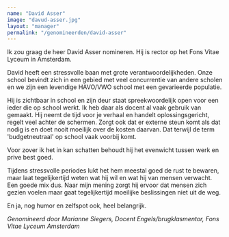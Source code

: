 ```yaml
---
name: "David Asser"
image: "davud-asser.jpg"
layout: "manager"
permalink: "/genomineerden/david-asser"
---
```

Ik zou graag de heer David Asser nomineren. Hij is rector op het Fons Vitae Lyceum in Amsterdam.

David heeft een stressvolle baan met grote verantwoordelijkheden. Onze school bevindt zich in een gebied met veel concurrentie van andere scholen en we zijn een levendige HAVO/VWO school met een gevarieerde populatie.

Hij is zichtbaar in school en zijn deur staat spreekwoordelijk open voor een ieder die op school werkt. Ik heb daar als docent al vaak gebruik van gemaakt. Hij neemt de tijd voor je verhaal en handelt oplossingsgericht, regelt veel achter de schermen.  Zorgt ook dat er externe steun komt als dat nodig is en doet nooit moeilijk over de kosten daarvan. Dat terwijl de term 'budgetneutraal' op school vaak voorbij komt.

Voor zover ik het in kan schatten behoudt hij het evenwicht tussen werk en prive best goed.

Tijdens stressvolle periodes lukt het hem meestal goed de rust te bewaren, maar laat tegelijkertijd weten wat hij wil en wat hij van mensen verwacht. Een goede mix dus. Naar mijn mening zorgt hij ervoor dat mensen zich gezien voelen maar gaat tegelijkertijd moeilijke beslissingen niet uit de weg.

En ja, nog humor en zelfspot ook, heel belangrijk.

_Genomineerd door Marianne Siegers, Docent Engels/brugklasmentor, Fons Vitae Lyceum Amsterdam_
